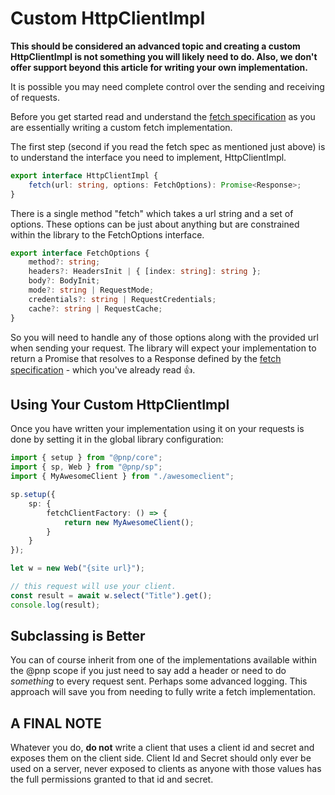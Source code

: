 # Custom HttpClientImpl

**This should be considered an advanced topic and creating a custom HttpClientImpl is not something you will likely need to do. Also, we don't offer support beyond this article for writing your own implementation.**

It is possible you may need complete control over the sending and receiving of requests.

Before you get started read and understand the [fetch specification](https://fetch.spec.whatwg.org/) as you are essentially writing a custom fetch implementation.

The first step (second if you read the fetch spec as mentioned just above) is to understand the interface you need to implement, HttpClientImpl.

```TypeScript
export interface HttpClientImpl {
    fetch(url: string, options: FetchOptions): Promise<Response>;
}
```

There is a single method "fetch" which takes a url string and a set of options. These options can be just about anything but are constrained within the library to the FetchOptions interface.

```TypeScript
export interface FetchOptions {
    method?: string;
    headers?: HeadersInit | { [index: string]: string };
    body?: BodyInit;
    mode?: string | RequestMode;
    credentials?: string | RequestCredentials;
    cache?: string | RequestCache;
}
```

So you will need to handle any of those options along with the provided url when sending your request. The library will expect your implementation to return a Promise that resolves to a Response defined by the [fetch specification](https://fetch.spec.whatwg.org/) - which you've already read 👍.

## Using Your Custom HttpClientImpl

Once you have written your implementation using it on your requests is done by setting it in the global library configuration:

```TypeScript
import { setup } from "@pnp/core";
import { sp, Web } from "@pnp/sp";
import { MyAwesomeClient } from "./awesomeclient";

sp.setup({
    sp: {
        fetchClientFactory: () => {
            return new MyAwesomeClient();
        }
    }
});

let w = new Web("{site url}");

// this request will use your client.
const result = await w.select("Title").get();
console.log(result);
```

## Subclassing is Better

You can of course inherit from one of the implementations available within the @pnp scope if you just need to say add a header or need to do _something_ to every request sent. Perhaps some advanced logging. This approach will save you from needing to fully write a fetch implementation.

## A FINAL NOTE

Whatever you do, **do not** write a client that uses a client id and secret and exposes them on the client side. Client Id and Secret should only ever be used on a server, never exposed to clients as anyone with those values has the full permissions granted to that id and secret.
